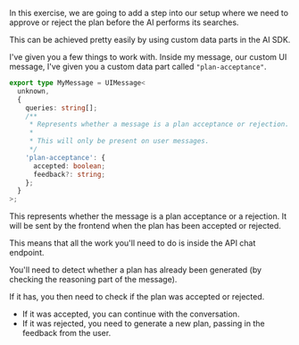 In this exercise, we are going to add a step into our setup where we need to approve or reject the plan before the AI performs its searches.

This can be achieved pretty easily by using custom data parts in the AI SDK.

I've given you a few things to work with. Inside my message, our custom UI message, I've given you a custom data part called `"plan-acceptance"`.

```ts
export type MyMessage = UIMessage<
  unknown,
  {
    queries: string[];
    /**
     * Represents whether a message is a plan acceptance or rejection.
     *
     * This will only be present on user messages.
     */
    'plan-acceptance': {
      accepted: boolean;
      feedback?: string;
    };
  }
>;
```

This represents whether the message is a plan acceptance or a rejection. It will be sent by the frontend when the plan has been accepted or rejected.

This means that all the work you'll need to do is inside the API chat endpoint.

You'll need to detect whether a plan has already been generated (by checking the reasoning part of the message).

If it has, you then need to check if the plan was accepted or rejected.

- If it was accepted, you can continue with the conversation.
- If it was rejected, you need to generate a new plan, passing in the feedback from the user.

